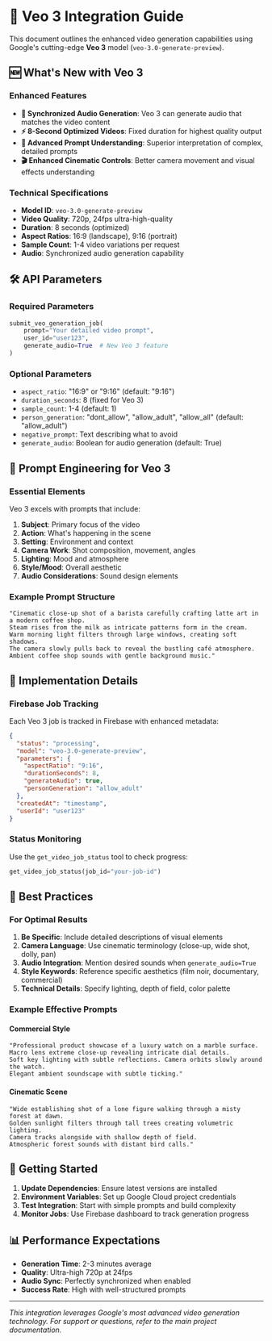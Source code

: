 # 🚀 Veo 3 Integration Guide

This document outlines the enhanced video generation capabilities using Google's cutting-edge **Veo 3** model (`veo-3.0-generate-preview`).

## 🆕 What's New with Veo 3

### Enhanced Features

- **🎵 Synchronized Audio Generation**: Veo 3 can generate audio that matches the video content
- **⚡ 8-Second Optimized Videos**: Fixed duration for highest quality output
- **🧠 Advanced Prompt Understanding**: Superior interpretation of complex, detailed prompts
- **🎬 Enhanced Cinematic Controls**: Better camera movement and visual effects understanding

### Technical Specifications

- **Model ID**: `veo-3.0-generate-preview`
- **Video Quality**: 720p, 24fps ultra-high-quality
- **Duration**: 8 seconds (optimized)
- **Aspect Ratios**: 16:9 (landscape), 9:16 (portrait)
- **Sample Count**: 1-4 video variations per request
- **Audio**: Synchronized audio generation capability

## 🛠️ API Parameters

### Required Parameters

```python
submit_veo_generation_job(
    prompt="Your detailed video prompt",
    user_id="user123",
    generate_audio=True  # New Veo 3 feature
)
```

### Optional Parameters

- `aspect_ratio`: "16:9" or "9:16" (default: "9:16")
- `duration_seconds`: 8 (fixed for Veo 3)
- `sample_count`: 1-4 (default: 1)
- `person_generation`: "dont_allow", "allow_adult", "allow_all" (default: "allow_adult")
- `negative_prompt`: Text describing what to avoid
- `generate_audio`: Boolean for audio generation (default: True)

## 📝 Prompt Engineering for Veo 3

### Essential Elements

Veo 3 excels with prompts that include:

1. **Subject**: Primary focus of the video
2. **Action**: What's happening in the scene
3. **Setting**: Environment and context
4. **Camera Work**: Shot composition, movement, angles
5. **Lighting**: Mood and atmosphere
6. **Style/Mood**: Overall aesthetic
7. **Audio Considerations**: Sound design elements

### Example Prompt Structure

```
"Cinematic close-up shot of a barista carefully crafting latte art in a modern coffee shop.
Steam rises from the milk as intricate patterns form in the cream.
Warm morning light filters through large windows, creating soft shadows.
The camera slowly pulls back to reveal the bustling café atmosphere.
Ambient coffee shop sounds with gentle background music."
```

## 🔧 Implementation Details

### Firebase Job Tracking

Each Veo 3 job is tracked in Firebase with enhanced metadata:

```json
{
  "status": "processing",
  "model": "veo-3.0-generate-preview",
  "parameters": {
    "aspectRatio": "9:16",
    "durationSeconds": 8,
    "generateAudio": true,
    "personGeneration": "allow_adult"
  },
  "createdAt": "timestamp",
  "userId": "user123"
}
```

### Status Monitoring

Use the `get_video_job_status` tool to check progress:

```python
get_video_job_status(job_id="your-job-id")
```

## 🎯 Best Practices

### For Optimal Results

1. **Be Specific**: Include detailed descriptions of visual elements
2. **Camera Language**: Use cinematic terminology (close-up, wide shot, dolly, pan)
3. **Audio Integration**: Mention desired sounds when `generate_audio=True`
4. **Style Keywords**: Reference specific aesthetics (film noir, documentary, commercial)
5. **Technical Details**: Specify lighting, depth of field, color palette

### Example Effective Prompts

#### Commercial Style

```
"Professional product showcase of a luxury watch on a marble surface.
Macro lens extreme close-up revealing intricate dial details.
Soft key lighting with subtle reflections. Camera orbits slowly around the watch.
Elegant ambient soundscape with subtle ticking."
```

#### Cinematic Scene

```
"Wide establishing shot of a lone figure walking through a misty forest at dawn.
Golden sunlight filters through tall trees creating volumetric lighting.
Camera tracks alongside with shallow depth of field.
Atmospheric forest sounds with distant bird calls."
```

## 🚀 Getting Started

1. **Update Dependencies**: Ensure latest versions are installed
2. **Environment Variables**: Set up Google Cloud project credentials
3. **Test Integration**: Start with simple prompts and build complexity
4. **Monitor Jobs**: Use Firebase dashboard to track generation progress

## 📊 Performance Expectations

- **Generation Time**: 2-3 minutes average
- **Quality**: Ultra-high 720p at 24fps
- **Audio Sync**: Perfectly synchronized when enabled
- **Success Rate**: High with well-structured prompts

---

_This integration leverages Google's most advanced video generation technology. For support or questions, refer to the main project documentation._
